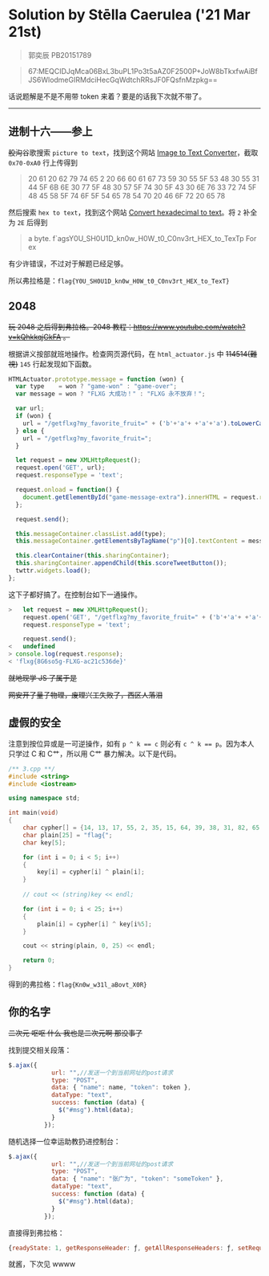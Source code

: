 # Solution by Stēlla Caerulea ('21 Mar 21st)

> 郭奕辰 PB20151789

> 67:MEQCIDJqMca06BxL3buPL1Po3t5aAZ0F2500P+JoW8bTkxfwAiBfJS6WlodmeGIRMdciHecGqWdtchRRsJF0FQsfnMzpkg==

话说题解是不是不用带 token 来着？要是的话我下次就不带了。

---

## 进制十六——参上

~~股沟~~谷歌搜索 `picture to text`，找到这个网站 [Image to Text Converter](https://www.prepostseo.com/image-to-text)，截取 `0x70-0xA0` 行上传得到
> 20 61 20 62 79 74 65 2 20 66 60 61 67 73 59 30 55 5F 53 48 30 55 31 44 5F 6B 6E 30 77 5F 48 30 57 5F 74 30 5F 43 30 6E 76 33 72 74 5F 48 45 58 5F 74 6F 5F 54 65 78 54 70 20 46 6F 72 20 65 78

然后搜索 `hex to text`，找到这个网站 [Convert hexadecimal to text](http://www.unit-conversion.info/texttools/hexadecimal/)。将 `2` 补全为 `2E` 后得到
> a byte. f`agsY0U_SH0U1D_kn0w_H0W_t0_C0nv3rt_HEX_to_TexTp For ex

有少许错误，不过对于解题已经足够。

所以弗拉格是：`flag{Y0U_SH0U1D_kn0w_H0W_t0_C0nv3rt_HEX_to_TexT}`

## 2048

~~玩 2048 之后得到弗拉格。2048 教程：https://www.youtube.com/watch?v=kQhkkqjGkFA 。~~

根据讲义按部就班地操作。检查网页源代码，在 `html_actuator.js` 中 ~~114514(難視)~~ `145` 行起发现如下函数。
```javascript
HTMLActuator.prototype.message = function (won) {
  var type    = won ? "game-won" : "game-over";
  var message = won ? "FLXG 大成功！" : "FLXG 永不放弃！";

  var url;
  if (won) {
    url = "/getflxg?my_favorite_fruit=" + ('b'+'a'+ +'a'+'a').toLowerCase();
  } else {
    url = "/getflxg?my_favorite_fruit=";
  }

  let request = new XMLHttpRequest();
  request.open('GET', url);
  request.responseType = 'text';

  request.onload = function() {
    document.getElementById("game-message-extra").innerHTML = request.response;
  };

  request.send();

  this.messageContainer.classList.add(type);
  this.messageContainer.getElementsByTagName("p")[0].textContent = message;

  this.clearContainer(this.sharingContainer);
  this.sharingContainer.appendChild(this.scoreTweetButton());
  twttr.widgets.load();
};

```

这下子都好搞了。在控制台如下一通操作。
```javascript
>	let request = new XMLHttpRequest();
	request.open('GET', "/getflxg?my_favorite_fruit=" + ('b'+'a'+ +'a'+'a').toLowerCase());
	request.responseType = 'text';

	request.send();
<	undefined
> console.log(request.response);
< 'flxg{8G6so5g-FLXG-ac21c536de}'
```
~~就地现学 JS 了属于是~~

~~网安开了量子物理，废理兴工失败了，西区人落泪~~

## 虚假的安全

注意到按位异或是一可逆操作，如有 `p ^ k == c` 则必有 `c ^ k == p`。因为本人只学过 C 和 C艹，所以用 C艹 暴力解决。以下是代码。
```c++
/** 3.cpp **/
#include <string>
#include <iostream>

using namespace std;

int main(void)
{
	char cypher[] = {14, 13, 17, 55, 2, 35, 15, 64, 39, 38, 31, 82, 65, 60, 38, 9, 35, 31, 38, 13, 55, 57, 64, 2, 4};
	char plain[25] = "flag{";
	char key[5];

	for (int i = 0; i < 5; i++)
	{
		key[i] = cypher[i] ^ plain[i];
	}
	
	// cout << (string)key << endl;

	for (int i = 0; i < 25; i++)
	{
		plain[i] = cypher[i] ^ key[i%5];
	}

	cout << string(plain, 0, 25) << endl;	

	return 0;
}

```
得到的弗拉格：`flag{Kn0w_w31l_aBovt_X0R}`

## 你的名字

~~二次元 呕呕 什么 我也是二次元啊 那没事了~~

找到提交相关段落：
```javascript
$.ajax({
            url: "",//发送一个到当前网址的post请求
            type: "POST",
            data: { "name": name, "token": token },
            dataType: "text",
            success: function (data) {
              $("#msg").html(data);
            }
          });

```
随机选择一位幸运助教扔进控制台：
```javascript
$.ajax({
            url: "",//发送一个到当前网址的post请求
            type: "POST",
            data: { "name": "张广为", "token": "someToken" },
            dataType: "text",
            success: function (data) {
              $("#msg").html(data);
            }
          });

```
直接得到弗拉格：
```javascript
{readyState: 1, getResponseHeader: ƒ, getAllResponseHeaders: ƒ, setRequestHeader: ƒ, overrideMimeType: ƒ, …}abort: ƒ (e)always: ƒ ()catch: ƒ (e)done: ƒ ()fail: ƒ ()length: 0name: "add"prototype: {constructor: ƒ}arguments: (...)caller: (...)[[FunctionLocation]]: jquery.min.js:2[[Prototype]]: ƒ ()[[Scopes]]: Scopes[3]getAllResponseHeaders: ƒ ()getResponseHeader: ƒ (e)overrideMimeType: ƒ (e)pipe: ƒ ()progress: ƒ ()promise: ƒ (e)readyState: 4responseText: "flag{TA_1s_satlSfIed_something}"setRequestHeader: ƒ (e,t)state: ƒ ()status: 200statusCode: ƒ (e)statusText: "OK"then: ƒ (t,n,r)[[Prototype]]: Object

```

就酱，下次见 wwww
